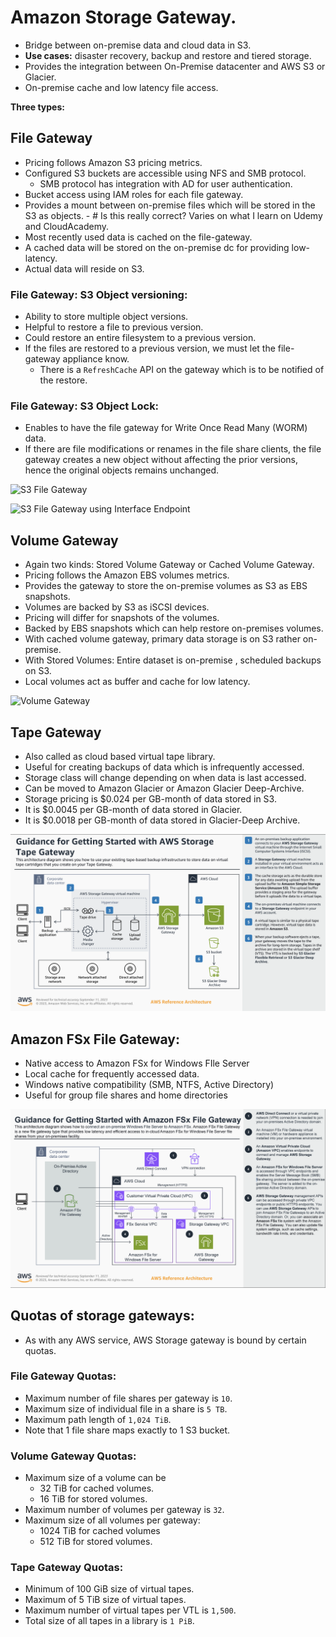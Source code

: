 # Amazon Storage Gateway.

- Bridge between on-premise data and cloud data in S3.
- **Use cases:** disaster recovery, backup and restore and tiered storage.
- Provides the integration between On-Premise datacenter and AWS S3 or Glacier.
- On-premise cache and low latency file access.

**Three types:**

## File Gateway
- Pricing follows Amazon S3 pricing metrics.
- Configured S3 buckets are accessible using NFS and SMB protocol.
  - SMB protocol has integration with AD for user authentication.
- Bucket access using IAM roles for each file gateway.
- Provides a mount between on-premise files which will be stored in the S3 as objects. - # Is this really correct? Varies on what I learn on Udemy and CloudAcademy.
- Most recently used data is cached on the file-gateway.
- A cached data will be stored on the on-premise dc for providing low-latency.
- Actual data will reside on S3.

### File Gateway: S3 Object versioning:

- Ability to store multiple object versions.
- Helpful to restore a file to previous version.
-  Could restore an entire filesystem to a previous version.
- If the files are restored to a previous version, we must let the file-gateway appliance know.
  - There is a `RefreshCache` API on the gateway which is to be notified of the restore.

### File Gateway: S3 Object Lock:

- Enables to have the file gateway for Write Once Read Many (WORM) data.
- If there are file modifications or renames in the file share clients, the file gateway creates a new object without affecting the
  prior versions, hence the original objects remains unchanged. 

![S3 File Gateway](https://d2908q01vomqb2.cloudfront.net/fc074d501302eb2b93e2554793fcaf50b3bf7291/2021/09/29/Figure1-ArchHTTP.png)

![S3 File Gateway using Interface Endpoint](https://d2908q01vomqb2.cloudfront.net/fc074d501302eb2b93e2554793fcaf50b3bf7291/2021/09/29/Figure2-Access.png)



## Volume Gateway
- Again two kinds: Stored Volume Gateway or Cached Volume Gateway.
- Pricing follows the Amazon EBS volumes metrics.
- Provides the gateway to store the on-premise volumes as S3 as EBS snapshots.
- Volumes are backed by S3 as iSCSI devices.
- Pricing will differ for snapshots of the volumes.
- Backed by EBS snapshots which can help restore on-premises volumes.
- With cached volume gateway, primary data storage is on S3 rather on-premise.
- With Stored Volumes: Entire dataset is on-premise , scheduled backups on S3.
- Local volumes act as buffer and cache for low latency.

![Volume Gateway](https://media.tutorialsdojo.com/public/aws-volume-gateway-stored-&-cache-mode.jpg)

## Tape Gateway
- Also called as cloud based virtual tape library.
- Useful for creating backups of data which is infrequently accessed.
- Storage class will change depending on when data is last accessed.
- Can be moved to Amazon Glacier or Amazon Glacier Deep-Archive.
- Storage pricing is $0.024 per GB-month of data stored in S3.
- It is $0.0045 per GB-month of data stored in Glacier.
- It is $0.0018 per GB-month of data stored in Glacier-Deep Archive.

![Tape gateway](TapeGateway.png)
 
## Amazon FSx File Gateway:
- Native access to Amazon FSx for Windows FIle Server
- Local cache for frequently accessed data.
- Windows native compatibility (SMB, NTFS, Active Directory)
- Useful for group file shares and home directories

![Amazon FSx File Gateway](FSxFileGateway.png)

## Quotas of storage gateways:

- As with any AWS service, AWS Storage gateway is bound by certain quotas.

### File Gateway Quotas:

- Maximum number of file shares per gateway is `10`.
- Maximum size of individual file in a share is `5 TB`.
- Maximum path length of `1,024 TiB`.
- Note that 1 file share maps exactly to 1 S3 bucket.

### Volume Gateway Quotas:

- Maximum size of a volume can be 
  - 32 TiB for cached volumes.
  - 16 TiB for stored volumes.
- Maximum number of volumes per gateway is `32`.
- Maximum size of all volumes per gateway:
  - 1024 TiB for cached volumes
  - 512 TiB for stored volumes.

### Tape Gateway Quotas:

- Minimum of 100 GiB size of virtual tapes.
- Maximum of 5 TiB size of virtual tapes.
- Maximum number of virtual tapes per VTL is `1,500`.
- Total size of all tapes in a library is `1 PiB`.